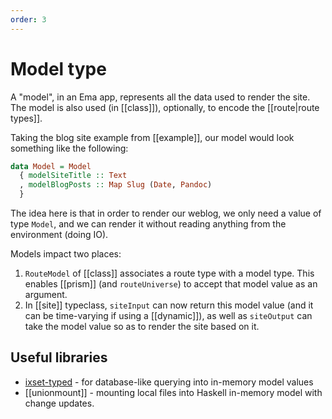 ```yaml
---
order: 3
---
```


# Model type

A "model", in an Ema app, represents all the data used to render the site. The model is also used (in [[class]]), optionally, to encode the [[route|route types]].

Taking the blog site example from [[example]], our model would look something like the following:

```haskell
data Model = Model 
  { modelSiteTitle :: Text 
  , modelBlogPosts :: Map Slug (Date, Pandoc)
  }
```

The idea here is that in order to render our weblog, we only need a value of type `Model`, and we can render it without reading anything from the environment (doing IO).

Models impact two places:

1. `RouteModel` of [[class]] associates a route type with a model type. This enables [[prism]] (and `routeUniverse`) to accept that model value as an argument.
2. In [[site]] typeclass, `siteInput` can now return this model value (and it can be time-varying if using a [[dynamic]]), as well as `siteOutput` can take the model value so as to render the site based on it.

## Useful libraries

- [ixset-typed](https://github.com/well-typed/ixset-typed) - for database-like querying into in-memory model values
- [[unionmount]] - mounting local files into Haskell in-memory model with change updates.